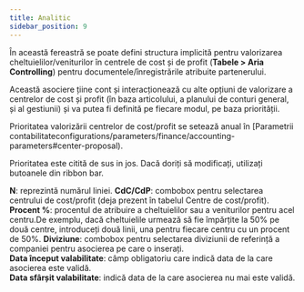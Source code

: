 ```yaml
---
title: Analitic
sidebar_position: 9
---
```


În această fereastră se poate defini structura implicită pentru valorizarea cheltuielilor/veniturilor în centrele de cost și de profit (**Tabele > Aria Controlling**) pentru documentele/înregistrările atribuite partenerului.

Această asociere țiine cont și interacționează cu alte opțiuni de valorizare a centrelor de cost și profit (în baza articolului, a planului de conturi general, și al gestiunii) și va putea fi definită pe fiecare modul, pe baza priorității.

Prioritatea valorizării centrelor de cost/profit se setează anual în [Parametrii contabilitateconfigurations/parameters/finance/accounting-parameters#center-proposal).

Prioritatea este citită de sus in jos. Dacă doriți să modificați, utilizați butoanele din ribbon bar.

**N**: reprezintă numărul liniei. 
**CdC/CdP**: combobox pentru selectarea centrului de cost/profit (deja prezent în tabelul Centre de cost/profit).   **Procent %**: procentul de atribuire a cheltuielilor sau a veniturilor pentru acel centru.De exemplu, dacă cheltuielile urmează să fie împărțite la 50% pe două centre, introduceți două linii, una pentru fiecare centru cu un procent de 50%.  **Diviziune**: combobox pentru selectarea diviziunii de referință a companiei pentru asocierea pe care o inserați.  
**Data început valabilitate**: câmp obligatoriu care indică data de la care asocierea este validă.  
**Data sfârșit valabilitate**: indică data de la care asocierea nu mai este validă.